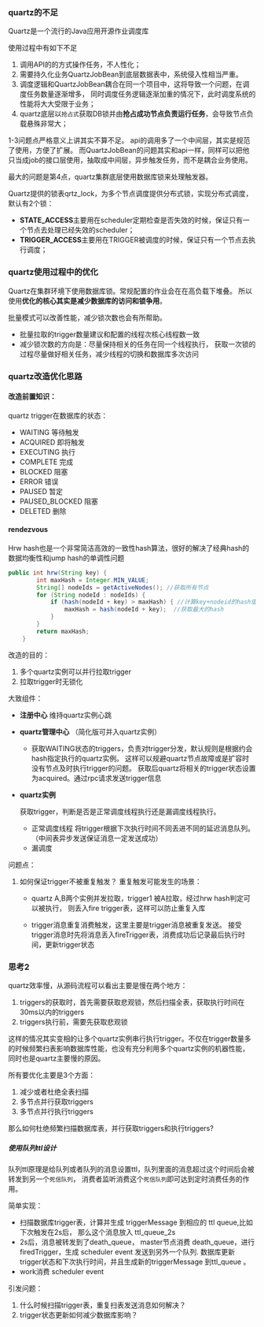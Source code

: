 ### quartz的不足
Quartz是一个流行的Java应用开源作业调度库

使用过程中有如下不足
1. 调用API的的方式操作任务，不人性化；
2. 需要持久化业务QuartzJobBean到底层数据表中，系统侵入性相当严重。
3. 调度逻辑和QuartzJobBean耦合在同一个项目中，这将导致一个问题，在调度任务数量逐渐增多，
   同时调度任务逻辑逐渐加重的情况下，此时调度系统的性能将大大受限于业务；
4. quartz底层以`抢占式`获取DB锁并由**抢占成功节点负责运行任务**，会导致节点负载悬殊非常大；

1-3问题点严格意义上讲其实不算不足。
api的调用多了一个中间层，其实是规范了使用，方便了扩展。
而QuartzJobBean的问题其实和api一样，同样可以把他只当成job的接口层使用，抽取成中间层，异步触发任务，而不是耦合业务使用。

最大的问题是第4点，quartz集群底层使用数据库锁来处理触发器。

Quartz提供的锁表qrtz_lock，为多个节点调度提供分布式锁，实现分布式调度，默认有2个锁：
- **STATE_ACCESS**主要用在scheduler定期检查是否失效的时候，保证只有一个节点去处理已经失效的scheduler；
- **TRIGGER_ACCESS**主要用在TRIGGER被调度的时候，保证只有一个节点去执行调度；

### quartz使用过程中的优化
Quartz在集群环境下使用数据库锁。常规配置的作业会在在高负载下堆叠。
所以使用**优化的核心其实是减少数据库的访问和锁争用**。

批量模式可以改善性能，减少锁次数也会有所帮助。
- 批量拉取的trigger数量建议和配置的线程次核心线程数一致
- 减少锁次数的方向是：尽量保持相关的任务在同一个线程执行，
  获取一次锁的过程尽量做好相关任务，减少线程的切换和数据库多次访问


### quartz改造优化思路
#### 改造前置知识：
quartz trigger在数据库的状态：
- WAITING 等待触发
- ACQUIRED 即将触发
- EXECUTING 执行
- COMPLETE 完成
- BLOCKED 阻塞
- ERROR 错误
- PAUSED 暂定
- PAUSED_BLOCKED 阻塞
- DELETED 删除

#### rendezvous
Hrw hash也是一个非常简洁高效的一致性hash算法，很好的解决了经典hash的数据均衡性和jump hash的单调性问题
```java
public int hrw(String key) {
        int maxHash = Integer.MIN_VALUE;
        String[] nodeIds = getActiveNodes(); //获取所有节点
        for (String nodeId : nodeIds) {
            if (hash(nodeId + key) > maxHash) { //计算key+nodeid的hash值
                maxHash = hash(nodeId + key);  //获取最大的hash
            }
        }
        return maxHash;
    }
```

改造的目的：
1. 多个quartz实例可以并行拉取trigger
2. 拉取trigger时无锁化

大致组件：
- **注册中心** 维持quartz实例心跳
- **quartz管理中心** （简化版可并入quartz实例）
  - 获取WAITING状态的triggers，负责对trigger分发，默认规则是根据约会hash指定执行的quartz实例。
    这样可以规避quartz节点故障或是扩容时没有节点及时执行trigger的问题。
    获取后quartz将相关的trigger状态设置为acquired。通过rpc请求发送trigger信息
- **quartz实例**
  
    获取trigger，判断是否是正常调度线程执行还是漏调度线程执行。
    - 正常调度线程 将trigger根据下次执行时间不同丢进不同的延迟消息队列。（中间表异步发送保证消息一定发送成功）
    - 漏调度
    
问题点：
1. 如何保证trigger不被重复触发？
   重复触发可能发生的场景：
   - quartz A,B两个实例并发拉取，trigger1 被A拉取，经过hrw hash判定可以被执行，
    则丢入fire trigger表，这样可以防止重复入库
     
   - trigger消息重复消费触发，这里主要是trigger消息被重复发送。
    接受trigger消息时先将消息丢入fireTrigger表，消费成功后记录最后执行时间，更新trigger状态
  
    

### 思考2
quartz效率慢，从源码流程可以看出主要是慢在两个地方：
1. triggers的获取时，首先需要获取悲观锁，然后扫描全表，获取执行时间在30ms以内的triggers
2. triggers执行前，需要先获取悲观锁

这样的情况其实变相的让多个quartz实例串行执行trigger。不仅在trigger数量多的时候频繁扫表影响数据库性能，也没有充分利用多个quartz实例的机器性能，
同时也是quartz主要慢的原因。

所有要优化主要是3个方面：
1. 减少或者杜绝全表扫描
2. 多节点并行获取triggers
3. 多节点并行执行triggers

那么如何杜绝频繁扫描数据库表，并行获取triggers和执行triggers?
##### 使用队列ttl设计
队列ttl原理是给队列或者队列的消息设置ttl，队列里面的消息超过这个时间后会被转发到另一个`死信队列`，
消费者监听消费这个`死信队列`即可达到定时消费任务的作用。

简单实现：
- 扫描数据库trigger表，计算并生成 triggerMessage 到相应的 ttl queue,比如下次触发在2s后， 那么这个消息放入 ttl_queue_2s
- 2s后，消息被转发到了death_queue， master节点消费 death_queue，进行firedTrigger，生成 scheduler event 发送到另外一个队列.
  数据库更新trigger状态和下次执行时间，并且生成新的triggerMessage 到ttl_queue 。
- work消费 scheduler event

引发问题：
1. 什么时候扫描trigger表，重复扫表发送消息如何解决？
2. trigger状态更新如何减少数据库影响？

